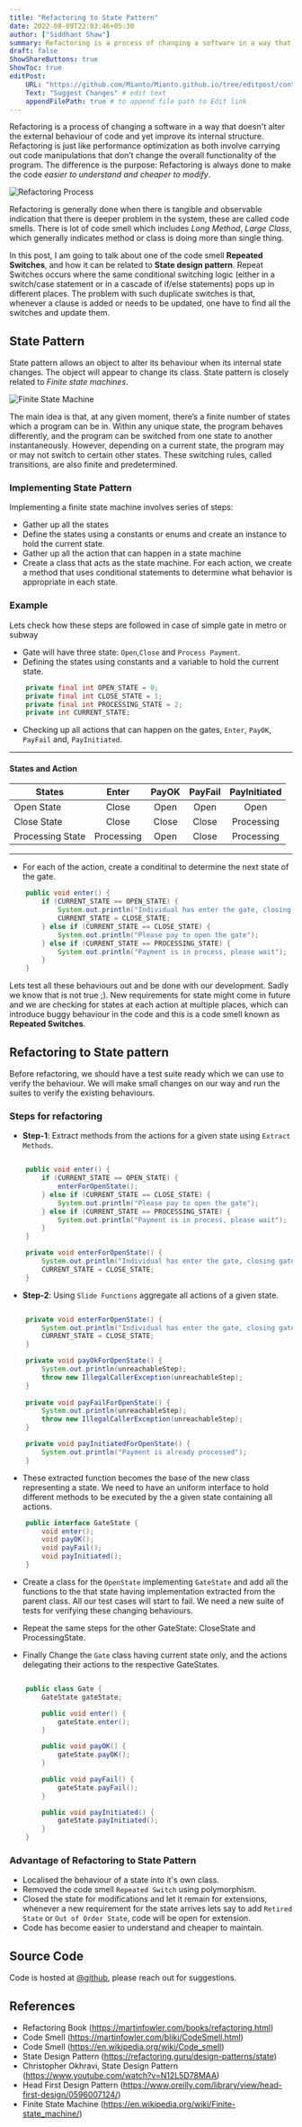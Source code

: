 ```yaml
---
title: "Refactoring to State Pattern"
date: 2022-08-09T22:03:46+05:30
author: ["Siddhant Shaw"]
summary: Refactoring is a process of changing a software in a way that doesn't alter the external behaviour of code and yet improve its internal structure. In this post I am trying to explain how one of the bad code smell can be treated using State Patterns.
draft: false
ShowShareButtons: true
ShowToc: true
editPost:
    URL: "https://github.com/Mianto/Mianto.github.io/tree/editpost/content"
    Text: "Suggest Changes" # edit text
    appendFilePath: true # to append file path to Edit link
---
```

Refactoring is a process of changing a software in a way that doesn't alter the external behaviour of code and yet improve its internal structure. Refactoring is just like performance optimization as both involve carrying out code manipulations that don’t change the overall functionality of the program. The difference is the purpose: Refactoring is always done to make the code _easier to understand and cheaper to modify_.

![Refactoring Process](../../../images/post/refactoring/refactoring_process.png)


Refactoring is generally done when there is tangible and observable indication that there is deeper problem in the system, these are called code smells. There is lot of code smell which includes *Long Method*, *Large Class*, which generally indicates method or class is doing more than single thing.

In this post, I am going to talk about one of the code smell **Repeated Switches**, and how it can be related to **State design pattern**. Repeat Switches occurs where the same conditional switching logic (either in a switch/case statement or in a cascade of if/else statements) pops up in different places. The problem with such duplicate switches is that, whenever a clause is added or needs to be updated, one have to find all the switches and update them.

## State Pattern 
State pattern allows an object to alter its behaviour when its internal state changes. The object will appear to change its class. State pattern is closely related to _Finite state machines_.

![Finite State Machine](../../../images/post/refactoring/state_machine.png)

The main idea is that, at any given moment, there’s a finite number of states which a program can be in. Within any unique state, the program behaves differently, and the program can be switched from one state to another instantaneously. However, depending on a current state, the program may or may not switch to certain other states. These switching rules, called transitions, are also finite and predetermined.

### Implementing State Pattern

Implementing a finite state machine involves series of steps:
* Gather up all the states
* Define the states using a constants or enums and create an instance to hold the current state.
* Gather up all the action that can happen in a state machine 
* Create a class that acts as the state machine. For each action, we create a method that uses conditional statements to determine what behavior is appropriate in each state.

### Example

Lets check how these steps are followed in case of simple gate in metro or subway
* Gate will have three state: `Open`,`Close` and `Process Payment`.
* Defining the states using constants and a variable to hold the current state.
```java
    private final int OPEN_STATE = 0;
    private final int CLOSE_STATE = 1;
    private final int PROCESSING_STATE = 2;
    private int CURRENT_STATE;
```
* Checking up all actions that can happen on the gates, `Enter`, `PayOK`, `PayFail` and, `PayInitiated`.
---
#### States and Action
| States             | Enter       | PayOK | PayFail    |PayInitiated   | 
| ------------------ |:-----------:|:-------:|:--------:|:-------------:|
| Open State         | Close       | Open  | Open       |   Open        |  
| Close State        | Close       | Close | Close      |   Processing  |
| Processing State   | Processing  | Open  | Close      |   Processing  |
---
* For each of the action, create a conditinal to determine the next state of the gate.
```java
    public void enter() {
        if (CURRENT_STATE == OPEN_STATE) {
            System.out.println("Individual has enter the gate, closing gate");
            CURRENT_STATE = CLOSE_STATE;
        } else if (CURRENT_STATE == CLOSE_STATE) {
            System.out.println("Please pay to open the gate");
        } else if (CURRENT_STATE == PROCESSING_STATE) {
            System.out.println("Payment is in process, please wait");
        }
    }
```
Lets test all these behaviours out and be done with our development. Sadly we know that is not true ;). New requirements for state might come in future and we are checking for states at each action at multiple places, which can introduce buggy behaviour in the code and this is a code smell known as **Repeated Switches**.

## Refactoring to State pattern

Before refactoring, we should have a test suite ready which we can use to verify the behaviour. We will make small changes on our way and run the suites to verify the existing behaviours. 

### Steps for refactoring

* **Step-1**: Extract methods from the actions for a given state using `Extract Methods`.
```java

    public void enter() {
        if (CURRENT_STATE == OPEN_STATE) {
            enterForOpenState();
        } else if (CURRENT_STATE == CLOSE_STATE) {
            System.out.println("Please pay to open the gate");
        } else if (CURRENT_STATE == PROCESSING_STATE) {
            System.out.println("Payment is in process, please wait");
        }
    }

    private void enterForOpenState() {
        System.out.println("Individual has enter the gate, closing gate");
        CURRENT_STATE = CLOSE_STATE;
    }

``` 
* **Step-2**: Using `Slide Functions` aggregate all actions of a given state.
```java

    private void enterForOpenState() {
        System.out.println("Individual has enter the gate, closing gate");
        CURRENT_STATE = CLOSE_STATE;
    }

    private void payOkForOpenState() {
        System.out.println(unreachableStep);
        throw new IllegalCallerException(unreachableStep);
    }
    
    private void payFailForOpenState() {
        System.out.println(unreachableStep);
        throw new IllegalCallerException(unreachableStep);
    }

    private void payInitiatedForOpenState() {
        System.out.println("Payment is already processed");
    }

```
* These extracted function becomes the base of the new class representing a state. We need to have an uniform interface to hold different methods to be executed by the a given state containing all actions. 
```java
    public interface GateState {
        void enter();
        void payOK();
        void payFail();
        void payInitiated();
    }
```

* Create a class for the `OpenState` implementing `GateState` and add all the functions to the that state having implementation extracted from the parent class. All our test cases will start to fail. We need a new suite of tests for verifying these changing behaviours. 

* Repeat the same steps for the other GateState: CloseState and ProcessingState.

* Finally Change the `Gate` class having current state only, and the actions delegating their actions to the respective GateStates. 
```java

    public class Gate {
        GateState gateState;

        public void enter() {
            gateState.enter();
        }

        public void payOK() {
            gateState.payOK();
        }

        public void payFail() {
            gateState.payFail();
        }

        public void payInitiated() {
            gateState.payInitiated();
        }
    }
``` 

### Advantage of Refactoring to State Pattern

* Localised the behaviour of a state into it's own class.
* Removed the code smell `Repeated Switch` using polymorphism. 
* Closed the state for modifications and let it remain for extensions, whenever a new requirement for the state arrives lets say to add `Retired State` or `Out of Order State`, code will be open for extension.
* Code has become easier to understand and cheaper to maintain.


## Source Code

Code is hosted at [@github](https://github.com/Mianto/refactoring-to-state-pattern), please reach out for suggestions.


## References
* Refactoring Book (https://martinfowler.com/books/refactoring.html)
* Code Smell (https://martinfowler.com/bliki/CodeSmell.html)
* Code Smell (https://en.wikipedia.org/wiki/Code_smell)
* State Design Pattern (https://refactoring.guru/design-patterns/state)
* Christopher Okhravi, State Design Pattern (https://www.youtube.com/watch?v=N12L5D78MAA)
* Head First Design Pattern (https://www.oreilly.com/library/view/head-first-design/0596007124/)
* Finite State Machine (https://en.wikipedia.org/wiki/Finite-state_machine/)
